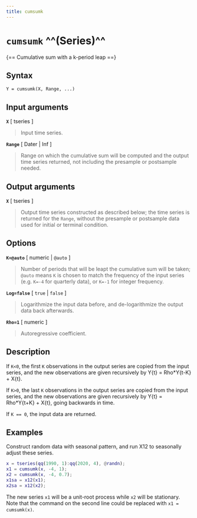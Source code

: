 ```yaml
---
title: cumsumk
---
```


# `cumsumk` ^^(Series)^^

{== Cumulative sum with a k-period leap ==}


## Syntax 

    Y = cumsumk(X, Range, ...)


## Input arguments 

__`X`__ [ tseries ]
> 
> Input time series.
> 

__`Range`__ [ Dater | Inf ] 
> 
> Range on which the cumulative sum
> will be computed and the output time series returned, not including the
> presample or postsample needed.
> 


## Output arguments 

__`X`__ [ tseries ] 
> 
> Output time series constructed as described below;
> the time series is returned for the `Range`, without the presample or
> postsample data used for initial or terminal condition.
> 

## Options 

__`K=@auto`__ [ numeric | `@auto` ] 
> 
> Number of periods that will be leapt
> the cumulative sum will be taken; `@auto` means `K` is chosen to match
> the frequency of the input series (e.g. `K=-4` for quarterly data), or
> `K=-1` for integer
> frequency.
> 

__`Log=false`__ [ `true` | `false` ] 
> 
> Logarithmize the input data before, 
> and de-logarithmize the output data back afterwards.
> 

__`Rho=1`__ [ numeric ] 
>
>Autoregressive coefficient.
>


## Description 

If `K<0`, the first `K` observations in the output series are copied from
the input series, and the new observations are given recursively by
    Y{t} = Rho*Y{t-K} + X{t}.

If `K>0`, the last `K` observations in the output series are copied from
the input series, and the new observations are given recursively by
    Y{t} = Rho*Y{t+K} + X{t}, 
going backwards in time.

If `K == 0`, the input data are returned.

## Examples

Construct random data with seasonal pattern, and run X12 to seasonally
adjust these series.

```matlab
x = tseries(qq(1990, 1):qq(2020, 4), @randn);
x1 = cumsumk(x, -4, 1);
x2 = cumsumk(x, -4, 0.7);
x1sa = x12(x1);
x2sa = x12(x2);
```

The new series `x1` will be a unit-root process while `x2` will be
stationary. Note that the command on the second line could be replaced
with `x1 = cumsumk(x)`.

